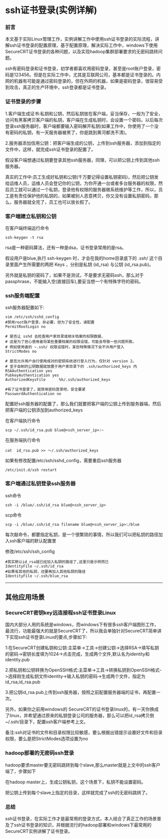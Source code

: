 ssh证书登录(实例详解)
=====================

### 前言

本文基于实际Linux管理工作，实例讲解工作中使用ssh证书登录的实际流程，讲解ssh证书登录的配置原理，基于配置原理，解决实际工作中，windows下使用SecureCRT证书登录的各种问题，以及实现hadoop集群部署要求的无密码跳转问题。

ssh有密码登录和证书登录，初学者都喜欢用密码登录，甚至是root账户登录，密码是123456。但是在实际工作中，尤其是互联网公司，基本都是证书登录的。内网的机器有可能是通过密码登录的，但在外网的机器，如果是密码登录，很容易受到攻击，真正的生产环境中，ssh登录都是证书登录。

### 证书登录的步骤

1.客户端生成证书:私钥和公钥，然后私钥放在客户端，妥当保存，一般为了安全，访问有黑客拷贝客户端的私钥，客户端在生成私钥时，会设置一个密码，以后每次登录ssh服务器时，客户端都要输入密码解开私钥(如果工作中，你使用了一个没有密码的私钥，有一天服务器被黑了，你是跳到黄河都洗不清)。

2.服务器添加信用公钥：把客户端生成的公钥，上传到ssh服务器，添加到指定的文件中，这样，就完成ssh证书登录的配置了。

假设客户端想通过私钥要登录其他ssh服务器，同理，可以把公钥上传到其他ssh服务器。

真实的工作中:员工生成好私钥和公钥(千万要记得设置私钥密码)，然后把公钥发给运维人员，运维人员会登记你的公钥，为你开通一台或者多台服务器的权限，然后员工就可以通过一个私钥，登录他有权限的服务器做系统维护等工作，所以，员工是有责任保护他的私钥的，如果被别人恶意拷贝，你又没有设置私钥密码，那么，服务器就全完了，员工也可以放长假了。

### 客户端建立私钥和公钥

在客户端终端运行命令

    ssh-keygen -t rsa

rsa是一种密码算法，还有一种是dsa，证书登录常用的是rsa。

假设用户是blue,执行 ssh-keygen 时，才会在我的home目录底下的 .ssh/ 这个目录里面产生所需要的两把 Keys ，分别是私钥 (id_rsa) 与公钥 (id_rsa.pub)。

另外就是私钥的密码了，如果不是测试，不是要求无密码ssh，那么对于passphrase，不能输入空(直接回车),要妥当想一个有特殊字符的密码。

### ssh服务端配置

ssh服务器配置如下:

    vim /etc/ssh/sshd_config
    #禁用root账户登录，非必要，但为了安全性，请配置
    PermitRootLogin no

    # 是否让 sshd 去检查用户家目录或相关档案的权限数据，
    # 这是为了担心使用者将某些重要档案的权限设错，可能会导致一些问题所致。
    # 例如使用者的 ~.ssh/ 权限设错时，某些特殊情况下会不许用户登入
    StrictModes no

    # 是否允许用户自行使用成对的密钥系统进行登入行为，仅针对 version 2。
    # 至于自制的公钥数据就放置于用户家目录下的 .ssh/authorized_keys 内
    RSAAuthentication yes
    PubkeyAuthentication yes
    AuthorizedKeysFile      %h/.ssh/authorized_keys

    #有了证书登录了，就禁用密码登录吧，安全要紧
    PasswordAuthentication no

配置好ssh服务器的配置了，那么我们就要把客户端的公钥上传到服务器端，然后把客户端的公钥添加到authorized_keys

在客户端执行命令

    scp ~/.ssh/id_rsa.pub blue@<ssh_server_ip>:~

在服务端执行命令

    cat  id_rsa.pub >> ～/.ssh/authorized_keys

如果有修改配置/etc/ssh/sshd_config，需要重启ssh服务器

    /etc/init.d/ssh restart
 

### 客户端通过私钥登录ssh服务器

ssh命令

    ssh -i /blue/.ssh/id_rsa blue@<ssh_server_ip>

scp命令

    scp -i /blue/.ssh/id_rsa filename blue@<ssh_server_ip>:/blue

每次敲命令，都要指定私钥，是一个很繁琐的事情，所以我们可以把私钥的路径加入ssh客户端的默认配置里

修改/etc/ssh/ssh_config

    #其实默认id_rsa就已经加入私钥的路径了,这里只是示例而已
    IdentityFile ~/.ssh/id_rsa
    #如果有其他的私钥，还要再加入其他私钥的路径
    IdentityFile ~/.ssh/blue_rsa

---

## 其他应用场景

### SecureCRT密钥key远连接程ssh证书登录Linux

国内大部分人用的系统是windows，而windows下有很多ssh客户端图形工作，最流行，功能最强大的就是SecureCRT了，所以我会单独针对SecureCRT简单讲下实现ssh证书登录Linux的要点,步骤如下:

1:在SecureCRT创建私钥和公钥:主菜单->工具->创建公钥->选择RSA->填写私钥的密码->密钥长度填为1024->点击完成，生成两个文件,默认名为identity和identity.pub

2.把私钥和公钥转换为OpenSSH格式:主菜单->工具->转换私钥到OpenSSH格式->选择刚生成私钥文件identity->输入私钥的密码->生成两个文件，指定为id_rsa,id_rsa.pub 

3.把公钥id_rsa.pub上传到ssh服务器，按照之前配置服务器端的证书，再配置一次。

另外，如果你之前用windows的 SecureCRT的证书登录linux的，有一天你换成了linux，并希望通过原来的私钥登录公司的服务器，那么可以把id_rsa拷贝倒~/.ssh/目录下，配置ssh客户端参考上文。

备注:ssh对证书的文件和目录权限比较敏感，要么根据出错提示设置好文件和目录权限，要么是把StrictModes选项设置为no

### hadoop部署的无密码ssh登录

hadoop要求master要无密码跳转到每个slave,那么master就是上文中的ssh客户端了，步骤如下

在hadoop master上，生成公钥私钥，这个场景下，私钥不能设置密码。

把公钥上传到每个slave上指定的目录，这样就完成了ssh的无密码跳转了。

### 总结

ssh证书登录，在实际工作才是最常用的登录方式，本人结合了真正工作的场景普及了ssh证书登录的知识，并根据流行的hadoop部署和windows下最常用的SecureCRT实例讲解了证书登录。
